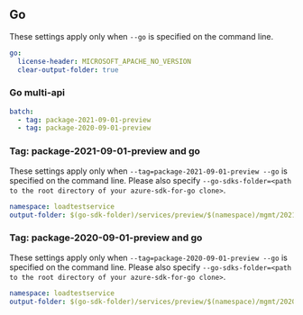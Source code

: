 ## Go

These settings apply only when `--go` is specified on the command line.

```yaml $(go)
go:
  license-header: MICROSOFT_APACHE_NO_VERSION
  clear-output-folder: true
```
### Go multi-api

``` yaml $(go) && $(multiapi)
batch:
  - tag: package-2021-09-01-preview
  - tag: package-2020-09-01-preview
```

### Tag: package-2021-09-01-preview and go

These settings apply only when `--tag=package-2021-09-01-preview --go` is specified on the command line.
Please also specify `--go-sdks-folder=<path to the root directory of your azure-sdk-for-go clone>`.

```yaml $(tag) == 'package-2021-09-01-preview' && $(go)
namespace: loadtestservice
output-folder: $(go-sdk-folder)/services/preview/$(namespace)/mgmt/2021-09-01-preview/$(namespace)
```
### Tag: package-2020-09-01-preview and go

These settings apply only when `--tag=package-2020-09-01-preview --go` is specified on the command line.
Please also specify `--go-sdks-folder=<path to the root directory of your azure-sdk-for-go clone>`.

```yaml $(tag) == 'package-2020-09-01-preview' && $(go)
namespace: loadtestservice
output-folder: $(go-sdk-folder)/services/preview/$(namespace)/mgmt/2020-09-01-preview/$(namespace)
```
